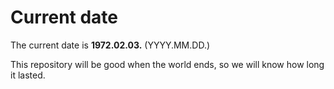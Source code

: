 # Current date

The current date is **1972.02.03.** (YYYY.MM.DD.)

This repository will be good when the world ends, so we will know how long it lasted.